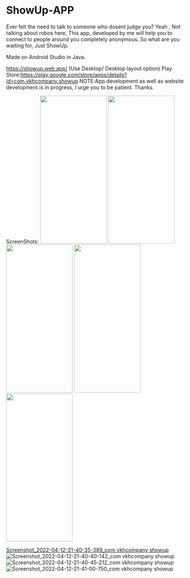 # ShowUp-APP
Ever felt the need to talk to someone who dosent judge you? Yeah , Not talking about robos here, This app, developed by me will help you to connect to people around you completely anonymous. So what are you waiting for, Just ShowUp. 

Made on Android Studio in Java.

https://showup.web.app/  (Use Desktop/ Desktop layout option)
Play Store:https://play.google.com/store/apps/details?id=com.vkhcompany.showup
NOTE:App development as well as website development is in progress, I urge you to be patient. Thanks.

ScreenShots:
<img src="https://user-images.githubusercontent.com/76583677/163007722-f3d90e04-7d68-4599-9302-4de8ef95429b.jpg" width="180" height="400">
<img src="https://user-images.githubusercontent.com/76583677/163007730-b92d31ad-9a72-4aa9-bb69-e8e01fdd2cda.jpg" width="180" height="400">
<img src="https://user-images.githubusercontent.com/76583677/163007735-137f24ed-06e8-4922-a665-b3c4af09cf2c.jpg" width="180" height="400">
<img src="https://user-images.githubusercontent.com/76583677/163007739-44785dd9-0099-4f72-8992-3401eaa1dbf5.jpg" width="180" height="400">
<img src="https://user-images.githubusercontent.com/76583677/163007739-44785dd9-0099-4f72-8992-3401eaa1dbf5.jpg" width="180" height="400">

[Screenshot_2022-04-12-21-40-35-389_com vkhcompany showup](https://user-images.githubusercontent.com/76583677/163007739-44785dd9-0099-4f72-8992-3401eaa1dbf5.jpg)![Screenshot_2022-04-12-21-40-40-142_com vkhcompany showup](https://user-images.githubusercontent.com/76583677/163007744-6f5b1e1d-8eff-4b22-886c-0c8dcd106386.jpg)![Screenshot_2022-04-12-21-40-45-212_com vkhcompany showup](https://user-images.githubusercontent.com/76583677/163007745-3ad6c61c-5ac7-4489-8823-a7cd31ecdbac.jpg)![Screenshot_2022-04-12-21-41-00-750_com vkhcompany showup](https://user-images.githubusercontent.com/76583677/163007748-455382d8-7c82-4c46-9893-ad166983c7a6.jpg)

